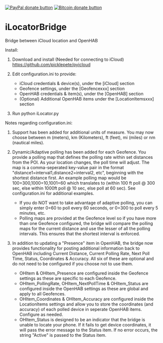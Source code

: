 <span class="badge-paypal"><a href="https://www.paypal.com/cgi-bin/webscr?cmd=_s-xclick&hosted_button_id=F5UAFVHBPQWXQ" title="Donate to this project using Paypal"><img src="https://img.shields.io/badge/paypal-donate-yellow.svg" alt="PayPal donate button" /></a></span>
<span class="badge-bitcoin"><a href="http://i.imgur.com/wGR65b3.png" title="Donate once-off to this project using Bitcoin"><img src="https://img.shields.io/badge/bitcoin-donate-yellow.svg" alt="Bitcoin donate button" /></a></span>


# iLocatorBridge

Bridge between iCloud location and OpenHAB

Install:

1. Download and install (Needed for connecting to iCloud) https://github.com/picklepete/pyicloud
 
2. Edit configuration.ini to provide:
    - iCloud credentials & device(s), under the [iCloud] section
    - Geofence settings, under the [Geofencexxx] section
    - OpenHAB credentials & item(s), under the [OpenHAB] section
    - (Optional) Additional OpenHAB items under the [LocationItemsxxx] section
    
3. Run python iLocator.py



Notes regarding configuration.ini:

1. Support has been added for additional units of measure. You may now choose between m (meters), km (Kilometers), ft (feet), mi (miles) or nm (nautical miles).

2. Dynamic/Adaptive polling has been added for each Geofence.  You provide a polling map that defines the polling rate within set distances from the POI.  As your location changes, the poll time will adjust.  The map is a comma-seperated key-value pair in the format "distance1=interval1,distance2=interval2, etc", beginning with the shortest distance first. An example polling map would be 100=300,1000=10,1001=60 which translates to (within 100 ft poll @ 300 sec, else within 1000ft poll @ 10 sec, else poll at 60 sec).  See configuration.ini for additional examples.
    * If you do NOT want to take advantage of adaptive polling, you can simply enter 0=60 to poll every 60 seconds, or 0=300 to poll every 5 minutes, etc.
    * Polling maps are provided at the Geofence level so if you have more than one Geofence configured, the bridge will compare the polling maps for the current distance and use the lesser of all the polling intervals.  This ensures that the shortest interval is enforced.

3. In addition to updating a "Presence" item in OpenHAB, the bridge now provides functionality for posting additional information back to OpenHAB including Current Distance, Current Polling Rate, Next Poll Time, Status, Coordinates & Accuracy.  All six of these are optional and do not need to be configured if you choose not to use them.

    - OHItem & OHItem_Presence are configured inside the Geofence settings as these are specific to each Geofence.
    - OHItem_PollingRate, OHItem_NextPollTime & OHItem_Status are configured inside the OpenHAB settings as these are global and apply to all Geofences.
    - OHItem_Coordinates & OHItem_Accuracy are configured inside the LocationItems settings and allow you to store the coordinates (and accuracy) of each polled device in seperate OpenHAB items.  Configure as needed.
    - OHItem_Status is designed to be an indicator that the bridge is unable to locate your phone.  If it fails to get device coordinates, it will pass the error message to the Status item.  If no error occurs, the string "Active" is passed to the Status item.
